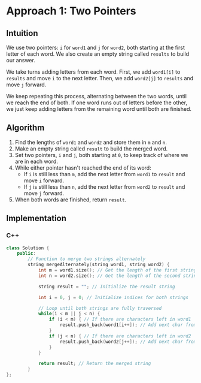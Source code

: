 # Approach 1: Two Pointers

## Intuition

We use two pointers: `i` for `word1` and `j` for `word2`, both starting at the
first letter of each word. We also create an empty string called `results` to
build our answer.

We take turns adding letters from each word. First, we add `word1[i]` to
`results` and move `i` to the next letter. Then, we add `word2[j]` to `results`
and move `j` forward.

We keep repeating this process, alternating between the two words, until we
reach the end of both. If one word runs out of letters before the other, we just
keep adding letters from the remaining word until both are finished.

## Algorithm

1. Find the lengths of `word1` and `word2` and store them in `m` and `n`.
2. Make an empty string called `result` to build the merged word.
3. Set two pointers, `i` and `j`, both starting at `0`, to keep track of where
   we are in each word.
4. While either pointer hasn't reached the end of its word:
   - If `i` is still less than `m`, add the next letter from `word1` to `result`
     and move `i` forward.
   - If `j` is still less than `n`, add the next letter from `word2` to `result`
     and move `j` forward.
5. When both words are finished, return `result`.

## Implementation

### C++

```cpp
class Solution {
    public:
        // Function to merge two strings alternately
        string mergeAlternately(string word1, string word2) {
            int m = word1.size(); // Get the length of the first string
            int n = word2.size(); // Get the length of the second string

            string result = ""; // Initialize the result string

            int i = 0, j = 0; // Initialize indices for both strings

            // Loop until both strings are fully traversed
            while(i < m || j < n) {
                if (i < m) { // If there are characters left in word1
                    result.push_back(word1[i++]); // Add next char from word1 and increment i
                }
                if (j < n) { // If there are characters left in word2
                    result.push_back(word2[j++]); // Add next char from word2 and increment j
                }
            }

            return result; // Return the merged string
        }
};
```
